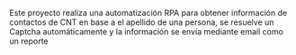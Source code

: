 Este proyecto realiza una automatización RPA para obtener información de contactos de CNT en base a el apellido de una persona, se resuelve un Captcha automáticamente y
la información se envía mediante email como un reporte
